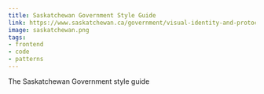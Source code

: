 ```yaml
---
title: Saskatchewan Government Style Guide
link: https://www.saskatchewan.ca/government/visual-identity-and-protocol/digital-standards-and-framework/developers-building-blocks/style-guide
image: saskatchewan.png
tags:
- frontend
- code
- patterns
---
```


The Saskatchewan Government style guide
